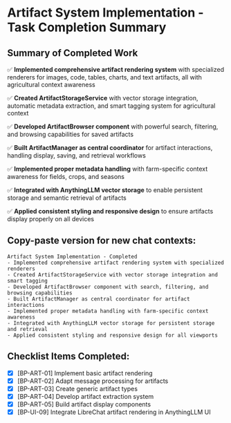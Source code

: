 # Artifact System Implementation - Task Completion Summary

## Summary of Completed Work

✅ **Implemented comprehensive artifact rendering system** with specialized renderers for images, code, tables, charts, and text artifacts, all with agricultural context awareness

✅ **Created ArtifactStorageService** with vector storage integration, automatic metadata extraction, and smart tagging system for agricultural context

✅ **Developed ArtifactBrowser component** with powerful search, filtering, and browsing capabilities for saved artifacts

✅ **Built ArtifactManager as central coordinator** for artifact interactions, handling display, saving, and retrieval workflows

✅ **Implemented proper metadata handling** with farm-specific context awareness for fields, crops, and seasons

✅ **Integrated with AnythingLLM vector storage** to enable persistent storage and semantic retrieval of artifacts

✅ **Applied consistent styling and responsive design** to ensure artifacts display properly on all devices

## Copy-paste version for new chat contexts:

```
Artifact System Implementation - Completed
- Implemented comprehensive artifact rendering system with specialized renderers
- Created ArtifactStorageService with vector storage integration and smart tagging
- Developed ArtifactBrowser component with search, filtering, and browsing capabilities
- Built ArtifactManager as central coordinator for artifact interactions
- Implemented proper metadata handling with farm-specific context awareness
- Integrated with AnythingLLM vector storage for persistent storage and retrieval
- Applied consistent styling and responsive design for all viewports
```

## Checklist Items Completed:
- [x] [BP-ART-01] Implement basic artifact rendering
- [x] [BP-ART-02] Adapt message processing for artifacts
- [x] [BP-ART-03] Create generic artifact types
- [x] [BP-ART-04] Develop artifact extraction system
- [x] [BP-ART-05] Build artifact display components
- [x] [BP-UI-09] Integrate LibreChat artifact rendering in AnythingLLM UI 